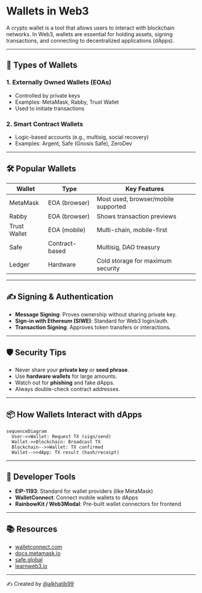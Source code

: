 # Wallets in Web3

A crypto wallet is a tool that allows users to interact with blockchain networks. In Web3, wallets are essential for holding assets, signing transactions, and connecting to decentralized applications (dApps).

---

## 🔐 Types of Wallets

### 1. **Externally Owned Wallets (EOAs)**
- Controlled by private keys
- Examples: MetaMask, Rabby, Trust Wallet
- Used to initiate transactions

### 2. **Smart Contract Wallets**
- Logic-based accounts (e.g., multisig, social recovery)
- Examples: Argent, Safe (Gnosis Safe), ZeroDev

---

## 🛠 Popular Wallets

| Wallet       | Type           | Key Features                          |
|--------------|----------------|---------------------------------------|
| MetaMask     | EOA (browser)  | Most used, browser/mobile supported   |
| Rabby        | EOA (browser)  | Shows transaction previews            |
| Trust Wallet | EOA (mobile)   | Multi-chain, mobile-first             |
| Safe         | Contract-based | Multisig, DAO treasury                |
| Ledger       | Hardware       | Cold storage for maximum security     |

---

## ✍️ Signing & Authentication

- **Message Signing**: Proves ownership without sharing private key.
- **Sign-in with Ethereum (SIWE)**: Standard for Web3 login/auth.
- **Transaction Signing**: Approves token transfers or interactions.

---

## 🛡️ Security Tips

- Never share your **private key** or **seed phrase**.
- Use **hardware wallets** for large amounts.
- Watch out for **phishing** and fake dApps.
- Always double-check contract addresses.

---

## 📦 How Wallets Interact with dApps

```mermaid
sequenceDiagram
  User->>Wallet: Request TX (sign/send)
  Wallet->>Blockchain: Broadcast TX
  Blockchain-->>Wallet: TX confirmed
  Wallet-->>dApp: TX result (hash/receipt)
```

---

## 🧪 Developer Tools

- **EIP-1193**: Standard for wallet providers (like MetaMask)
- **WalletConnect**: Connect mobile wallets to dApps
- **RainbowKit / Web3Modal**: Pre-built wallet connectors for frontend

---

## 📚 Resources

- [walletconnect.com](https://walletconnect.com/)
- [docs.metamask.io](https://docs.metamask.io/)
- [safe.global](https://safe.global/)
- [learnweb3.io](https://learnweb3.io/)

---

✍️ Created by [@alkhatib99](https://github.com/alkhatib99)
